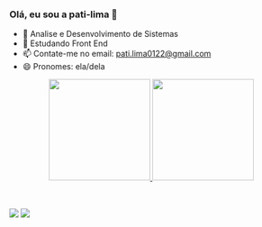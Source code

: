 ### Olá, eu sou a pati-lima 👋

- 🔭 Analise e Desenvolvimento de Sistemas
- 🌱 Estudando Front End
- 📫 Contate-me no email: pati.lima0122@gmail.com
- 😄 Pronomes: ela/dela

<div align="center">
  <a href="https://github.com/pati-lima">
  <img height="180em" src="https://github-readme-stats.vercel.app/api?username=pati-lima&show_icons=true&theme=dark&include_all_commits=true&count_private=true"/>
  <img height="180em" src="https://github-readme-stats.vercel.app/api/top-langs/?username=pati-lima&layout=compact&langs_count=7&theme=dark"/>
</div>

<div style="display: inline_block"><br>
<!--   <img align="center" alt="Rafa-Js" height="30" width="40" src="https://raw.githubusercontent.com/devicons/devicon/master/icons/javascript/javascript-plain.svg"> -->
 
<!--   <img align="center" alt="Pati-HTML" height="30" width="40" src="https://raw.githubusercontent.com/devicons/devicon/master/icons/html5/html5-original.svg">
  <img align="center" alt="Pati-CSS" height="30" width="40" src="https://raw.githubusercontent.com/devicons/devicon/master/icons/css3/css3-original.svg">
  <img align="right" alt="Pati-pic" height="150" style="border-radius:50px;" src="https://media.discordapp.net/attachments/1020077769536839753/1020077873576558713/avatar_1663275650434.png"> -->
</div>

  ##
  
  <div> 

 
  <a href = "mailto:pati.lima0122@gmail.com"><img src="https://img.shields.io/badge/-Gmail-%23333?style=for-the-badge&logo=gmail&logoColor=white" target="_blank"></a>
  <a href="https://www.linkedin.com/in/patricialima25/" target="_blank"><img src="https://img.shields.io/badge/-LinkedIn-%230077B5?style=for-the-badge&logo=linkedin&logoColor=white" target="_blank"></a> 
 
 
 
</div>

